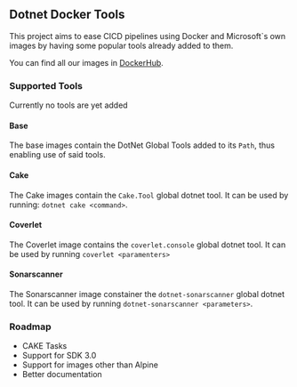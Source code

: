 ## Dotnet Docker Tools

This project aims to ease CICD pipelines using Docker and Microsoft`s own images by having some popular tools already added to them.

You can find all our images in [DockerHub](https://hub.docker.com/r/rodolphoalves/dotnet-tools).

### Supported Tools

Currently no tools are yet added

#### Base

The base images contain the DotNet Global Tools added to its `Path`, thus enabling use of said tools.

#### Cake

The Cake images contain the `Cake.Tool` global dotnet tool. It can be used by running: `dotnet cake <command>`.

#### Coverlet

The Coverlet image contains the `coverlet.console` global dotnet tool. It can be used by running `coverlet <paramenters>`

#### Sonarscanner

The Sonarscanner image constainer the `dotnet-sonarscanner` global dotnet tool. It can be used by running `dotnet-sonarscanner <parameters>`.

### Roadmap

+ CAKE Tasks
+ Support for SDK 3.0
+ Support for images other than Alpine
+ Better documentation